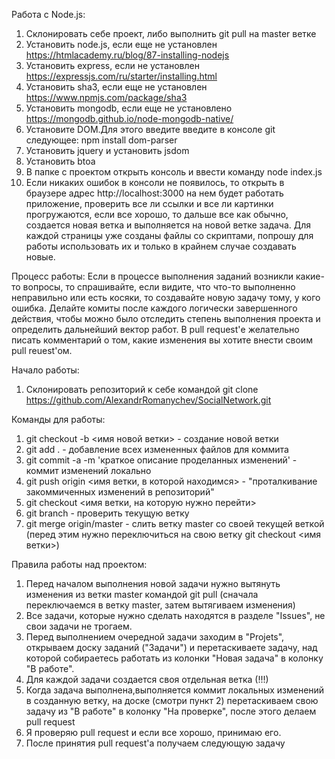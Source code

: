 Работа с Node.js:
  1. Склонировать себе проект, либо выполнить git pull на master ветке
  2. Установить node.js, если еще не установлен https://htmlacademy.ru/blog/87-installing-nodejs
  3. Установить express, если не установлен https://expressjs.com/ru/starter/installing.html
  4. Установить sha3, если еще не установлен https://www.npmjs.com/package/sha3
  5. Установить mongodb, если еще не установлено https://mongodb.github.io/node-mongodb-native/
  6. Установите DOM.Для этого введите введите в консоле git следующее: npm install dom-parser
  7. Установить jquery и установить jsdom
  8. Установить btoa
  9. В папке с проектом открыть консоль и ввести команду node index.js
  10. Если никаких ошибок в консоли не появилось, то открыть в браузере адрес http://localhost:3000 на нем будет работать приложение, проверить все ли ссылки и все ли картинки прогружаются, если все хорошо, то дальше все как обычно, создается новая ветка и выполняется на новой ветке задача.
  Для каждой страницы уже созданы файлы со скриптами, попрошу для работы использовать их и только в крайнем случае создавать новые.
  
Процесс работы: 
  Если в процессе выполнения заданий возникли какие-то вопросы, то спрашивайте, если видите, что что-то выполненно неправильно или есть косяки, то создавайте новую задачу тому, у кого ошибка. Делайте комиты после каждого логически завершенного действия, чтобы можно было отследить степень выполнения проекта и определить дальнейший вектор работ. В pull request'е желательно писать комментарий о том, какие изменения вы хотите внести своим pull reuest'ом.

Начало работы:
  1. Склонировать репозиторий к себе командой git clone https://github.com/AlexandrRomanychev/SocialNetwork.git

Команды для работы:
  1) git checkout -b <имя новой ветки> - создание новой ветки
  2) git add . - добавление всех измененных файлов для коммита
  3) git commit -a -m 'краткое описание проделанных изменений' - коммит изменений локально
  4) git push origin <имя ветки, в которой находимся> - "проталкивание закоммиченных изменений в репозиторий"
  5) git checkout <имя ветки, на которую нужно перейти>
  6) git branch - проверить текущую ветку
  7) git merge origin/master - слить ветку master со своей текущей веткой (перед этим нужно переключиться на свою ветку git checkout <имя ветки>)
  
Правила работы над проектом:
  1. Перед началом выполнения новой задачи нужно вытянуть изменения из ветки master командой git pull (сначала переключаемся в ветку master, затем вытягиваем изменения)
  2. Все задачи, которые нужно сделать находятся в разделе "Issues", не свои задачи не трогаем.
  3. Перед выполнением очередной задачи заходим в "Projets", открываем доску заданий ("Задачи") и перетаскиваете задачу, над которой собираетесь работать из колонки "Новая задача" в колонку "В работе".
  4. Для каждой задачи создается своя отдельная ветка (!!!)
  5. Когда задача выполнена,выполняется коммит локальных изменений в созданную ветку, на доске (смотри пункт 2) перетаскиваем свою задачу из "В работе" в колонку "На проверке", после этого делаем pull request
  6. Я проверяю pull request и если все хорошо, принимаю его.
  7. После принятия pull request'а получаем следующую задачу
